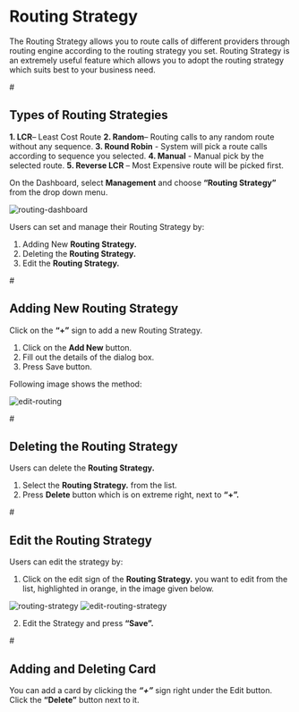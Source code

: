 <h1>Routing Strategy</h1>

The Routing Strategy allows you to route calls of different providers through routing engine according to the routing strategy you set. Routing Strategy is an extremely useful feature which allows you to adopt the routing strategy which suits best to your business need.

#<h2>Types of Routing Strategies</h2>

  <b>1. LCR</b>– Least Cost Route
  <b>2. Random</b>– Routing calls to any random route without any sequence.
  <b>3. Round Robin</b> - System will pick a route calls according to sequence you selected.
  <b>4. Manual</b> - Manual pick by the selected route.
  <b>5. Reverse LCR</b> – Most Expensive route will be picked first.

On the Dashboard, select <b>Management</b> and choose <b>“Routing Strategy”</b> from the drop down menu.

<img src="https://raw.githubusercontent.com/digipigeon/connexcs-user-docs/master/img/routing-dashboard-new.png" alt="routing-dashboard"/>

Users can set and manage their Routing Strategy by:
 
1. Adding New <b>Routing Strategy.</b>
2. Deleting the <b>Routing Strategy.</b>
3. Edit the <b>Routing Strategy.</b>

#<h2>Adding New Routing Strategy</h2>

Click on the <b>“+”</b> sign to add a new Routing Strategy.

  1.	Click on the <b>Add New</b> button.  
  2.	Fill out the details of the dialog box.
  3.	Press </b>Save</b> button.

Following image shows the method:

<img src="https://raw.githubusercontent.com/digipigeon/connexcs-user-docs/master/img/edit-routing.png" alt="edit-routing"/>

#<h2>Deleting the Routing Strategy</h2>

Users can delete the <b>Routing Strategy.</b>
  1.	Select the <b>Routing Strategy.</b> from the list.
  2.	Press <b>Delete</b> button which is on extreme right, next to <b>“+”.</b>

#<h2>Edit the Routing Strategy</h2>
Users can edit the strategy by:

1.	Click on the edit sign of the <b>Routing Strategy.</b> you want to edit from the list, highlighted in orange, in the image given below.  

<img src="https://raw.githubusercontent.com/digipigeon/connexcs-user-docs/master/img/routing-strategy.png" alt="routing-strategy"/>

<img src="https://raw.githubusercontent.com/digipigeon/connexcs-user-docs/master/img/edit-routing-strategy.png" alt="edit-routing-strategy"/>

2.	Edit the Strategy and press <b>“Save”.</b>

#<h2>Adding and Deleting Card</h2>

You can add a card by clicking the <b><i>“+”</i></b> sign right under the Edit button. Click the <b>“Delete”</b> button next to it.


